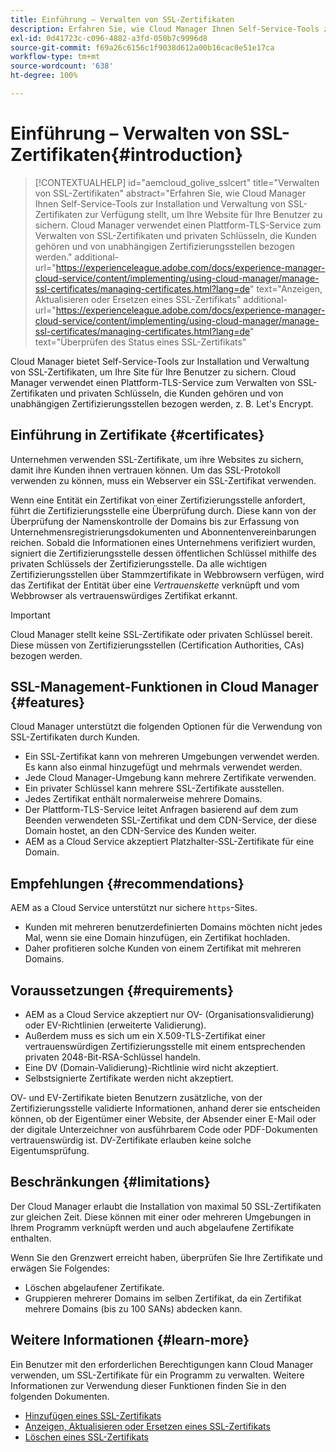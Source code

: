 ```yaml
---
title: Einführung – Verwalten von SSL-Zertifikaten
description: Erfahren Sie, wie Cloud Manager Ihnen Self-Service-Tools zur Installation von SSL-Zertifikaten bereitstellt.
exl-id: 0d41723c-c096-4882-a3fd-050b7c9996d8
source-git-commit: f69a26c6156c1f9038d612a00b16cac0e51e17ca
workflow-type: tm+mt
source-wordcount: '638'
ht-degree: 100%

---
```



# Einführung – Verwalten von SSL-Zertifikaten{#introduction}

>[!CONTEXTUALHELP]
>id="aemcloud_golive_sslcert"
>title="Verwalten von SSL-Zertifikaten"
>abstract="Erfahren Sie, wie Cloud Manager Ihnen Self-Service-Tools zur Installation und Verwaltung von SSL-Zertifikaten zur Verfügung stellt, um Ihre Website für Ihre Benutzer zu sichern. Cloud Manager verwendet einen Plattform-TLS-Service zum Verwalten von SSL-Zertifikaten und privaten Schlüsseln, die Kunden gehören und von unabhängigen Zertifizierungsstellen bezogen werden."
>additional-url="https://experienceleague.adobe.com/docs/experience-manager-cloud-service/content/implementing/using-cloud-manager/manage-ssl-certificates/managing-certificates.html?lang=de" text="Anzeigen, Aktualisieren oder Ersetzen eines SSL-Zertifikats"
>additional-url="https://experienceleague.adobe.com/docs/experience-manager-cloud-service/content/implementing/using-cloud-manager/manage-ssl-certificates/managing-certificates.html?lang=de" text="Überprüfen des Status eines SSL-Zertifikats"

Cloud Manager bietet Self-Service-Tools zur Installation und Verwaltung von SSL-Zertifikaten, um Ihre Site für Ihre Benutzer zu sichern. Cloud Manager verwendet einen Plattform-TLS-Service zum Verwalten von SSL-Zertifikaten und privaten Schlüsseln, die Kunden gehören und von unabhängigen Zertifizierungsstellen bezogen werden, z. B. Let&#39;s Encrypt.

## Einführung in Zertifikate {#certificates}

Unternehmen verwenden SSL-Zertifikate, um ihre Websites zu sichern, damit ihre Kunden ihnen vertrauen können. Um das SSL-Protokoll verwenden zu können, muss ein Webserver ein SSL-Zertifikat verwenden.

Wenn eine Entität ein Zertifikat von einer Zertifizierungsstelle anfordert, führt die Zertifizierungsstelle eine Überprüfung durch. Diese kann von der Überprüfung der Namenskontrolle der Domains bis zur Erfassung von Unternehmensregistrierungsdokumenten und Abonnentenvereinbarungen reichen. Sobald die Informationen eines Unternehmens verifiziert wurden, signiert die Zertifizierungsstelle dessen öffentlichen Schlüssel mithilfe des privaten Schlüssels der Zertifizierungsstelle. Da alle wichtigen Zertifizierungsstellen über Stammzertifikate in Webbrowsern verfügen, wird das Zertifikat der Entität über eine *Vertrauenskette* verknüpft und vom Webbrowser als vertrauenswürdiges Zertifikat erkannt.

>[!IMPORTANT]
>
>Cloud Manager stellt keine SSL-Zertifikate oder privaten Schlüssel bereit. Diese müssen von Zertifizierungsstellen (Certification Authorities, CAs) bezogen werden.

## SSL-Management-Funktionen in Cloud Manager {#features}

Cloud Manager unterstützt die folgenden Optionen für die Verwendung von SSL-Zertifikaten durch Kunden.

* Ein SSL-Zertifikat kann von mehreren Umgebungen verwendet werden. Es kann also einmal hinzugefügt und mehrmals verwendet werden.
* Jede Cloud Manager-Umgebung kann mehrere Zertifikate verwenden.
* Ein privater Schlüssel kann mehrere SSL-Zertifikate ausstellen.
* Jedes Zertifikat enthält normalerweise mehrere Domains.
* Der Plattform-TLS-Service leitet Anfragen basierend auf dem zum Beenden verwendeten SSL-Zertifikat und dem CDN-Service, der diese Domain hostet, an den CDN-Service des Kunden weiter.
* AEM as a Cloud Service akzeptiert Platzhalter-SSL-Zertifikate für eine Domain.

## Empfehlungen {#recommendations}

AEM as a Cloud Service unterstützt nur sichere `https`-Sites.

* Kunden mit mehreren benutzerdefinierten Domains möchten nicht jedes Mal, wenn sie eine Domain hinzufügen, ein Zertifikat hochladen.
* Daher profitieren solche Kunden von einem Zertifikat mit mehreren Domains.

## Voraussetzungen {#requirements}

* AEM as a Cloud Service akzeptiert nur OV- (Organisationsvalidierung) oder EV-Richtlinien (erweiterte Validierung). 
* Außerdem muss es sich um ein X.509-TLS-Zertifikat einer vertrauenswürdigen Zertifizierungsstelle mit einem entsprechenden privaten 2048-Bit-RSA-Schlüssel handeln.
* Eine DV (Domain-Validierung)-Richtlinie wird nicht akzeptiert.
* Selbstsignierte Zertifikate werden nicht akzeptiert.

OV- und EV-Zertifikate bieten Benutzern zusätzliche, von der Zertifizierungsstelle validierte Informationen, anhand derer sie entscheiden können, ob der Eigentümer einer Website, der Absender einer E-Mail oder der digitale Unterzeichner von ausführbarem Code oder PDF-Dokumenten vertrauenswürdig ist. DV-Zertifikate erlauben keine solche Eigentumsprüfung.

## Beschränkungen {#limitations}

Der Cloud Manager erlaubt die Installation von maximal 50 SSL-Zertifikaten zur gleichen Zeit. Diese können mit einer oder mehreren Umgebungen in Ihrem Programm verknüpft werden und auch abgelaufene Zertifikate enthalten.

Wenn Sie den Grenzwert erreicht haben, überprüfen Sie Ihre Zertifikate und erwägen Sie Folgendes:

* Löschen abgelaufener Zertifikate.
* Gruppieren mehrerer Domains im selben Zertifikat, da ein Zertifikat mehrere Domains (bis zu 100 SANs) abdecken kann.

## Weitere Informationen {#learn-more}

Ein Benutzer mit den erforderlichen Berechtigungen kann Cloud Manager verwenden, um SSL-Zertifikate für ein Programm zu verwalten. Weitere Informationen zur Verwendung dieser Funktionen finden Sie in den folgenden Dokumenten.

* [Hinzufügen eines SSL-Zertifikats](/help/implementing/cloud-manager/managing-ssl-certifications/add-ssl-certificate.md)
* [Anzeigen, Aktualisieren oder Ersetzen eines SSL-Zertifikats](/help/implementing/cloud-manager/managing-ssl-certifications/managing-certificates.md)
* [Löschen eines SSL-Zertifikats](/help/implementing/cloud-manager/managing-ssl-certifications/managing-certificates.md)
